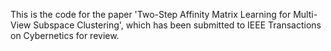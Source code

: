 This is the code for the paper 'Two-Step Affinity Matrix Learning for Multi-View Subspace Clustering', which has been submitted to IEEE Transactions on Cybernetics for review.
